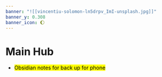```yaml
---
banner: "![[vincentiu-solomon-ln5drpv_ImI-unsplash.jpg]]"
banner_y: 0.308
banner_icon: 🌔
---
```

# Main Hub

- <mark class="hltr-blue">Obsidian notes for back up for phone</mark>